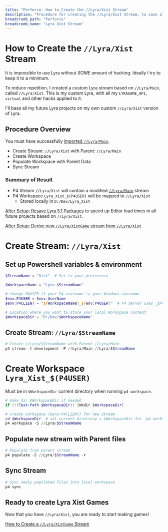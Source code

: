 ```yaml
---
title: "Perforce: How to Create the //Lyra/Xist Stream"
description: "Procedure for creating the //Lyra/Xist Stream, to save all LYRAGAME_API and other Lyra hacks for easy reuse by many projects."
breadcrumb_path: "Perforce"
breadcrumb_name: "Lyra Xist Stream"
---
```


# How to Create the `//Lyra/Xist` Stream

It is impossible to use Lyra without *SOME* amount of hacking.
Ideally I try to keep it to a minimum.

To reduce repetition, I created a custom Lyra stream based on
`//Lyra/Main`, called `//Lyra/Xist`.
This is my custom Lyra, with all my `LYRAGAME_API`, `virtual`
and other hacks applied to it.

I'll base all my future Lyra projects on my own custom `//Lyra/Xist`
version of Lyra.


## Procedure Overview

You must have successfully
[imported `//Lyra/Main`](./How-to-Create-Lyra-Main-Stream).

- Create Stream: `//Lyra/Xist` with Parent: `//Lyra/Main`
- Create Workspace
- Populate Workspace with Parent Data
- Sync Stream

### Summary of Result

- P4 Stream `//Lyra/Xist` will contain a modified [`//Lyra/Main`](./How-to-Create-Lyra-Main-Stream) stream
- P4 Workspace `Lyra_Xist_$(P4USER)` will be mapped to `//Lyra/Xist`
  - Stored locally in `D:/Dev/Lyra_Xist`

[After Setup: Resave Lyra 5.1 Packages](/UE5/LyraStarterGame/How-To-Resave-Assets-v5.1) to speed up Editor load times
in all future projects based on `//Lyra/Xist`.

[After Setup: Derive new `//Lyra/XistGame` stream from `//Lyra/Xist`](./How-to-Create-Lyra-Xist-Game-Stream)


# Create Stream: `//Lyra/Xist`

## Set up Powershell variables & environment

```powershell
$StreamName = "Xist"  # Set to your preference

$WorkspaceName = "Lyra_$StreamName"

# change P4USER if your P4 username != your Windows username
$env:P4USER = $env:UserName
$env:P4CLIENT = "${WorkspaceName}_${env:P4USER}"  # P4 server uses _$P4USER suffix

# Location where you want to store your local Workspace content
$WorkspaceDir = "D:/Dev/$WorkspaceName"
```

## Create Stream: `//Lyra/$StreamName`

```powershell
# Create //Lyra/$StreamName with Parent //Lyra/Main
p4 stream -t development -P //Lyra/Main //Lyra/$StreamName
```

# Create Workspace `Lyra_Xist_$(P4USER)`

Must be in `$WorkspaceDir` current directory when running `p4 workspace`.

```powershell
# make dir $WorkspaceDir if needed
if (!(Test-Path $WorkspaceDir)) {mkdir $WorkspaceDir}

# create workspace ($env:P4CLIENT) for new stream
cd $WorkspaceDir  # set current directory = $WorkspaceDir for `p4 workspace`
p4 workspace -S //Lyra/$StreamName
```

## Populate new stream with Parent files

```powershell
# Populate from parent stream
p4 populate -S //Lyra/$StreamName -r
```

## Sync Stream

```powershell
# Sync newly populated files into local workspace
p4 sync
```


## Ready to create Lyra Xist Games

Now that you have `//Lyra/Xist`, you are ready to start making games!

[How to Create a `//Lyra/XistGame` Stream](./How-to-Create-Lyra-Xist-Game-Stream)
